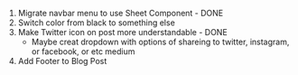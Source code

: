 1. Migrate navbar menu to use Sheet Component - DONE
2. Switch color from black to something else
3. Make Twitter icon on post more understandable - DONE
   - Maybe creat dropdown with options of shareing to twitter, instagram, or facebook, or etc medium
4. Add Footer to Blog Post
